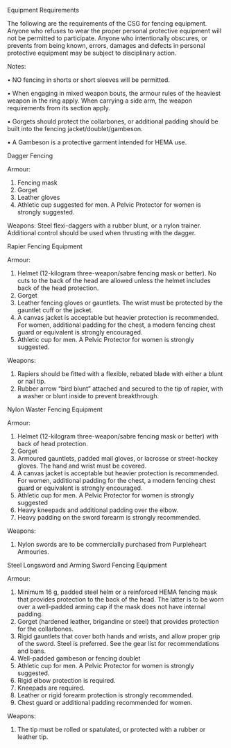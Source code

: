 Equipment Requirements

The following are the requirements of the CSG for fencing equipment. Anyone who refuses to wear the proper personal protective equipment will not be permitted to participate. Anyone who intentionally obscures, or prevents from being known, errors, damages and defects in personal protective equipment may be subject to disciplinary action.

Notes:

• NO fencing in shorts or short sleeves will be permitted.

• When engaging in mixed weapon bouts, the armour rules of the heaviest weapon in the ring apply. When carrying a side arm, the weapon requirements from its section apply.

• Gorgets should protect the collarbones, or additional padding should be built into the fencing jacket/doublet/gambeson.

• A Gambeson is a protective garment intended for HEMA use.

Dagger Fencing

Armour:
1. Fencing mask
2. Gorget
3. Leather gloves
4. Athletic cup suggested for men. A Pelvic Protector for women is strongly suggested.

Weapons:
Steel flexi-daggers with a rubber blunt, or a nylon trainer. Additional control should be used when thrusting with the dagger.


Rapier Fencing Equipment

Armour:
1. Helmet (12-kilogram three-weapon/sabre fencing mask or better). No cuts to the back of the head are allowed unless the helmet includes back of the head protection.
2. Gorget
3. Leather fencing gloves or gauntlets. The wrist must be protected by the gauntlet cuff or the jacket.
4. A canvas jacket is acceptable but heavier protection is recommended. For women, additional padding for the chest, a modern fencing chest guard or equivalent is strongly encouraged.
5. Athletic cup for men. A Pelvic Protector for women is strongly suggested.

Weapons:
1. Rapiers should be fitted with a flexible, rebated blade with either a blunt or nail tip.
2. Rubber arrow “bird blunt” attached and secured to the tip of rapier, with a washer or blunt inside to prevent breakthrough.


Nylon Waster Fencing Equipment

Armour:
1. Helmet (12-kilogram three-weapon/sabre fencing mask or better) with back of head protection.
2. Gorget
3. Armoured gauntlets, padded mail gloves, or lacrosse or street-hockey gloves. The hand and wrist must be covered.
4. A canvas jacket is acceptable but heavier protection is recommended. For women, additional padding for the chest, a modern fencing chest guard or equivalent is strongly encouraged.
5. Athletic cup for men. A Pelvic Protector for women is strongly suggested
6. Heavy kneepads and additional padding over the elbow.
7. Heavy padding on the sword forearm is strongly recommended.

Weapons:
1. Nylon swords are to be commercially purchased from Purpleheart Armouries.


Steel Longsword and Arming Sword Fencing Equipment

Armour:
1. Minimum 16 g, padded steel helm or a reinforced HEMA fencing mask that provides protection to the back of the head. The latter is to be worn over a well-padded arming cap if the mask does not have internal padding.
2. Gorget (hardened leather, brigandine or steel) that provides protection for the collarbones.
3. Rigid gauntlets that cover both hands and wrists, and allow proper grip of the sword. Steel is preferred. See the gear list for recommendations and bans.
4. Well-padded gambeson or fencing doublet
5. Athletic cup for men. A Pelvic Protector for women is strongly suggested.
7. Rigid elbow protection is required.
8. Kneepads are required.
9. Leather or rigid forearm protection is strongly recommended.
10. Chest guard or additional padding recommended for women.

Weapons:
1. The tip must be rolled or spatulated, or protected with a rubber or leather tip.
